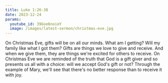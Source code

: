 ```yaml
---
title: Luke 1:26-38
date: 2023-12-24
params:
  youtube_id: 39Goe6noieY
  image: /images/latest-sermon/christmas-eve.jpg
---
```

On Christmas Eve, gifts will be on all our minds. What am I getting? Will my family like what I got them? Gifts are things we love to give and receive.  And when we give them, they are things we're excited for others to receive. On Christmas Eve we are reminded of the truth that God is a gift giver and so presents us all with a choice: will we accept God's gift or not?  Through the example of Mary, we'll see that there's no better response than to receive it with joy. 
